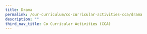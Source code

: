```yaml
---
title: Drama
permalink: /our-curriculum/co-curricular-activities-cca/drama
description: ""
third_nav_title: Co Curricular Activities (CCA)
---
```

